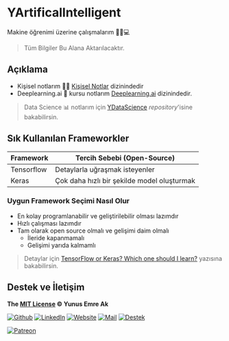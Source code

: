 # YArtificalIntelligent <!-- omit in toc -->

Makine öğrenimi üzerine çalışmalarım 👨‍🏫💻

> Tüm Bilgiler Bu Alana Aktarılacaktır.

## Açıklama

- Kişisel notlarım 👨‍🏫 [Kişisel Notlar](Ki%C5%9Fisel%20Notlar) dizinindedir
- Deeplearning.ai 🧠 kursu notlarım [Deeplearning.ai](DeepLearning.ai) dizinindedir.

> Data Science 📊 notlarım için [YDataScience](https://github.com/yedhrab/YDataScience) _repository_'isine bakabilirsin.

## Sık Kullanılan Frameworkler

| Framework  | Tercih Sebebi (Open-Source)                 |
| ---------- | ------------------------------------------- |
| Tensorflow | Detaylarla uğraşmak isteyenler              |
| Keras      | Çok daha hızlı bir şekilde model oluşturmak |

### Uygun Framework Seçimi Nasıl Olur

- En kolay programlanabilir ve geliştirilebilir olması lazımdır
- Hızlı çalışması lazımdır
- Tam olarak open source olmalı ve gelişimi daim olmalı
  - İleride kapanmamalı
  - Gelişimi yarıda kalmamlı

> Detaylar için [TensorFlow or Keras? Which one should I learn?](https://medium.com/implodinggradients/tensorflow-or-keras-which-one-should-i-learn-5dd7fa3f9ca0) yazısına bakabilirsin.

## Destek ve İletişim

**The [MIT License](https://choosealicense.com/licenses/mit/) &copy; Yunus Emre Ak**

[![Github](https://drive.google.com/uc?id=1PzkuWOoBNMg0uOMmqwHtVoYt0WCqi-O5)][github]
[![LinkedIn](https://drive.google.com/uc?id=1hvdil0ZHVEzekQ4AYELdnPOqzunKpnzJ)][linkedin]
[![Website](https://drive.google.com/uc?id=1wR8Ph0FBs36ZJl0Ud-HkS0LZ9b66JBqJ)][website]
[![Mail](https://drive.google.com/uc?id=142rP0hbrnY8T9kj_84_r7WxPG1hzWEcN)][mail]
[![Destek](https://drive.google.com/uc?id=1zyU7JWlw4sJTOx46gJlHOfYBwGIkvMQs)][bağış anlık]

[![Patreon](https://drive.google.com/uc?id=11YmCRmySX7v7QDFS62ST2JZuE70RFjDG)][bağış aylık]

<!-- İletişim -->

[mail]: mailto::yedhrab@gmail.com?subject=YBilgiler%20%7C%20Github
[github]: https://github.com/yedhrab
[website]: https://yemreak.com
[linkedin]: https://www.linkedin.com/in/yemreak/
[bağış anlık]: https://gogetfunding.com/yemreak/
[bağış aylık]: https://www.patreon.com/yemreak/

<!-- İletişim Sonu -->

